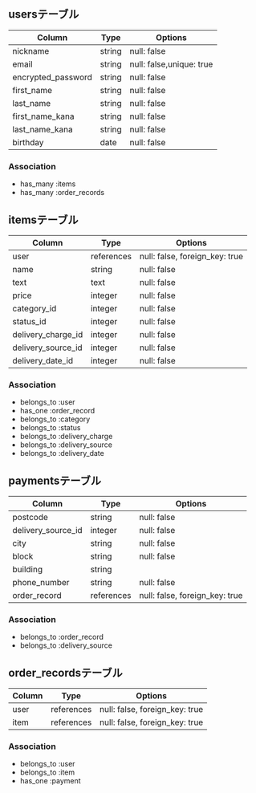 ## usersテーブル
| Column              | Type       | Options                       |
| ------------------- | ---------- | ----------------------------- |
| nickname            | string     | null: false                   |
| email               | string     | null: false,unique: true      |
| encrypted_password  | string     | null: false                   |
| first_name          | string     | null: false                   |
| last_name           | string     | null: false                   |
| first_name_kana     | string     | null: false                   |
| last_name_kana      | string     | null: false                   |
| birthday            | date       | null: false                   |

### Association
- has_many :items
- has_many :order_records

## itemsテーブル
| Column               | Type        | Options                         |
| -------------------- | ----------- | ------------------------------- |
| user                 | references  | null: false, foreign_key: true  |
| name                 | string      | null: false                     |
| text                 | text        | null: false                     |
| price                | integer     | null: false                     |
| category_id          | integer     | null: false                     |
| status_id            | integer     | null: false                     |
| delivery_charge_id   | integer     | null: false                     |
| delivery_source_id   | integer     | null: false                     |
| delivery_date_id     | integer     | null: false                     |

### Association
- belongs_to :user
- has_one :order_record
- belongs_to :category
- belongs_to :status
- belongs_to :delivery_charge
- belongs_to :delivery_source
- belongs_to :delivery_date

## paymentsテーブル
| Column                 | Type        | Options                         |
| ---------------------- | ----------- | ------------------------------- |
| postcode               | string      | null: false                     |
| delivery_source_id     | integer     | null: false                     |
| city                   | string      | null: false                     |
| block                  | string      | null: false                     |
| building               | string      |                                 |
| phone_number           | string       | null: false                     |
| order_record           | references  | null: false, foreign_key: true  |

### Association
- belongs_to :order_record
- belongs_to :delivery_source

## order_recordsテーブル
| Column             | Type        | Options                         |
| ------------------ | ----------- | ------------------------------- |
| user               | references  | null: false, foreign_key: true  |
| item               | references  | null: false, foreign_key: true  |

### Association
- belongs_to :user
- belongs_to :item
- has_one :payment